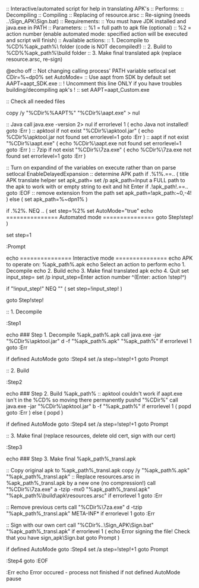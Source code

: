 :: Interactive/automated script for help in translating APK's
:: Performs:
::   Decompiling
::   Compiling
::   Replacing of resource.arsc
::   Re-signing (needs ..\Sign_APK\Sign.bat)
:: Requirements:
::   You must have JDK installed and java.exe in PATH
:: Parameters:
::   %1 = full path to apk file (optional)
::   %2 = action number (enable automated mode: specified action will be executed and script will finish)
::   Available actions:
::     1. Decompile to %CD%\%apk_path%\ folder (code is NOT decompiled!)
::     2. Build to %CD%\%apk_path%\build folder
::     3. Make final translated apk (replace resource.arsc, re-sign)

@echo off
:: Not changing calling process' PATH variable
setlocal
set CDir=%~dp0%
set AutoMode=
:: Use aapt from SDK by default
set AAPT=aapt_SDK.exe
:: ! Uncomment this line ONLY if you have troubles building/decompiling apk's !
:: set AAPT=aapt_Custom.exe

:: Check all needed files

copy /y "%CDir%\%AAPT%" "%CDir%\aapt.exe" > nul

:: Java
call java.exe -version 2> nul
if errorlevel 1 (
	echo Java not installed!
	goto :Err
)
:: apktool
if not exist "%CDir%\apktool.jar" (
	echo %CDir%\apktool.jar not found
	set errorlevel=1
	goto :Err
)
:: aapt
if not exist "%CDir%\aapt.exe" (
	echo %CDir%\aapt.exe not found
	set errorlevel=1
	goto :Err
)
:: 7zip
if not exist "%CDir%\7za.exe" (
	echo %CDir%\7za.exe not found
	set errorlevel=1
	goto :Err
)

:: Turn on expandind of the variables on execute rather than on parse
setlocal EnableDelayedExpansion
:: determine APK path
if .%1%.==.. (
    title APK translate helper
    set apk_path=
    set /p apk_path=Input a FULL path to the apk to work with or empty string to exit and hit Enter 
    if .!apk_path!.==.. goto :EOF
    :: remove extension from the path
    set apk_path=!apk_path:~0,-4!
) else (
    set apk_path=%~dpn1%
)

if .%2%. NEQ .. (
    set step=%2%
    set AutoMode="true"
    echo =============== Automated mode ===============
    goto Step!step!
)

set step=1

:Prompt

echo =============== Interactive mode ===============
echo APK to operate on: %apk_path%.apk
echo Select an action to perform
echo 1. Decompile
echo 2. Build
echo 3. Make final translated apk
echo 4. Quit
set input_step=
set /p input_step=Enter action number ^(Enter: action !step!^) 

if "!input_step!" NEQ "" (
	set step=!input_step!
)

goto Step!step!

:: 1. Decompile

:Step1

echo ### Step 1. Decompile %apk_path%.apk
call java.exe -jar "%CDir%\apktool.jar" d -f "%apk_path%.apk" "%apk_path%"
if errorlevel 1 goto :Err

if defined AutoMode goto :Step4
set /a step=!step!+1
goto Prompt

:: 2. Build

:Step2

echo ### Step 2. Build %apk_path%
:: apktool couldn't work if aapt.exe isn't in the %CD% so moving there permanently
pushd "%CDir%"
call java.exe -jar "%CDir%\apktool.jar" b -f "%apk_path%"
if errorlevel 1 (
    popd
    goto :Err
) else (
    popd
)

if defined AutoMode goto :Step4
set /a step=!step!+1
goto Prompt

:: 3. Make final (replace resources, delete old cert, sign with our cert)

:Step3

echo ### Step 3. Make final %apk_path%_transl.apk

:: Copy original apk to %apk_path%_transl.apk
copy /y "%apk_path%.apk" "%apk_path%_transl.apk"
:: Replace resources.arsc in %apk_path%_transl.apk by a new one (no compression!)
call "%CDir%\7za.exe" a -tzip -mx0 "%apk_path%_transl.apk" "%apk_path%\build\apk\resources.arsc"
if errorlevel 1 goto :Err

:: Remove previous certs
call "%CDir%\7za.exe" d -tzip "%apk_path%_transl.apk" META-INF\*
if errorlevel 1 goto :Err

:: Sign with our own cert
call "%CDir%\..\Sign_APK\Sign.bat" "%apk_path%_transl.apk"
if errorlevel 1 (
    echo Error signing the file! Check that you have sign_apk\Sign.bat
    goto Prompt
)

if defined AutoMode goto :Step4
set /a step=!step!+1
goto Prompt

:Step4
goto :EOF

:Err
echo Error occured - process not finished
if not defined AutoMode pause
